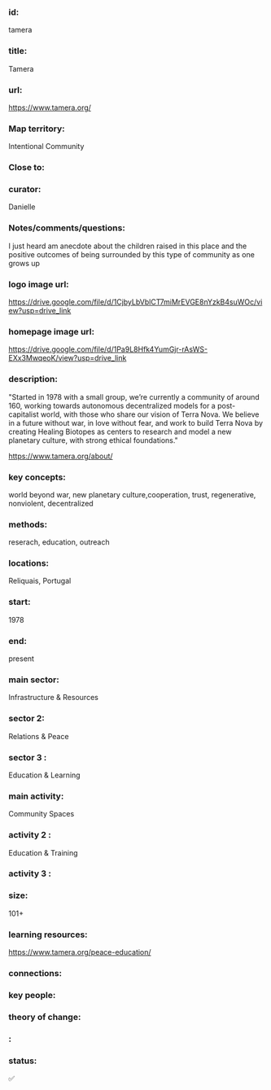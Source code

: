 ### id: 
  tamera
### title: 
  Tamera
### url: 
  https://www.tamera.org/
### Map territory: 
  Intentional Community
### Close to: 
  
### curator: 
  Danielle
### Notes/comments/questions: 
  I just heard am anecdote about the children raised in this place and the positive outcomes of being surrounded by this type of community as one grows up
### logo image url: 
  https://drive.google.com/file/d/1CjbyLbVblCT7miMrEVGE8nYzkB4suWOc/view?usp=drive_link
### homepage image url: 
  https://drive.google.com/file/d/1Pa9L8Hfk4YumGjr-rAsWS-EXx3MwqeoK/view?usp=drive_link
### description: 
  "Started in 1978 with a small group, we’re currently a community of around 160, working towards autonomous decentralized models for a post-capitalist world, with those who share our vision of Terra Nova.
We believe in a future without war, in love without fear, and work to build Terra Nova by creating Healing Biotopes as centers to research and model a new planetary culture, with strong ethical foundations."

https://www.tamera.org/about/
### key concepts: 
  world beyond war, new planetary culture,cooperation, trust, regenerative, nonviolent, decentralized
### methods: 
  reserach, education, outreach
### locations: 
  Reliquais, Portugal
### start: 
  1978
### end: 
  present
### main sector: 
  Infrastructure & Resources
### sector 2: 
  Relations & Peace
### sector 3 : 
  Education & Learning
### main activity: 
  Community Spaces
### activity 2 : 
  Education & Training
### activity 3 : 
  
### size: 
  101+
### learning resources: 
  https://www.tamera.org/peace-education/
### connections: 
  
### key people: 
  
### theory of change: 
  
### : 
  
### status: 
  ✅
